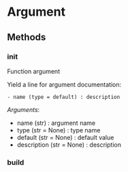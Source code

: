 # Argument



## Methods

### __init__

Function argument

Yield a line for argument documentation:
```
- name (type = default) : description
```



*Arguments*:
- name (str) : argument name
- type (str = None) : type name
- default (str = None) : default value
- description (str = None) : description


### build






